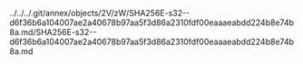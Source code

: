 ../../../.git/annex/objects/2V/zW/SHA256E-s32--d6f36b6a104007ae2a40678b97aa5f3d86a2310fdf00eaaaeabdd224b8e74b8a.md/SHA256E-s32--d6f36b6a104007ae2a40678b97aa5f3d86a2310fdf00eaaaeabdd224b8e74b8a.md